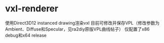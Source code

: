 # vxl-renderer
使用Direct3D12 instanced drawing渲染vxl
目前可修改并保存VPL（修改参数为Ambient、Diffuse和Specular，见ra2diy原版VPL曲线帖子）
仅配置了x86 debug和x64 release
